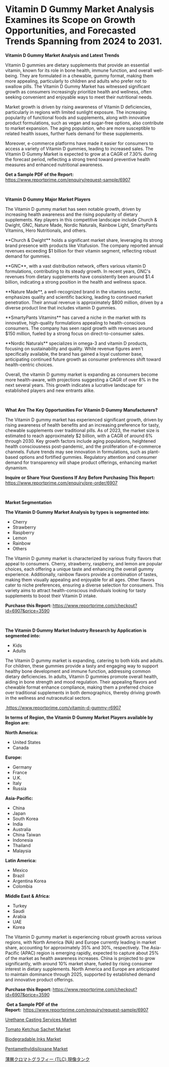 <p><h1>Vitamin D Gummy Market Analysis Examines its Scope on Growth Opportunities, and Forecasted Trends Spanning from 2024 to 2031.</h1></p><p><strong>Vitamin D Gummy Market Analysis and Latest Trends</strong></p>
<p><p>Vitamin D gummies are dietary supplements that provide an essential vitamin, known for its role in bone health, immune function, and overall well-being. They are formulated in a chewable, gummy format, making them more appealing, particularly to children and adults who prefer not to swallow pills. The Vitamin D Gummy Market has witnessed significant growth as consumers increasingly prioritize health and wellness, often seeking convenient and enjoyable ways to meet their nutritional needs.</p><p>Market growth is driven by rising awareness of Vitamin D deficiencies, particularly in regions with limited sunlight exposure. The increasing popularity of functional foods and supplements, along with innovative product formulations, such as vegan and sugar-free options, also contribute to market expansion. The aging population, who are more susceptible to related health issues, further fuels demand for these supplements.</p><p>Moreover, e-commerce platforms have made it easier for consumers to access a variety of Vitamin D gummies, leading to increased sales. The Vitamin D Gummy Market is expected to grow at a CAGR of 7.30% during the forecast period, reflecting a strong trend toward preventive health measures and enhanced nutritional awareness.</p></p>
<p><strong>Get a Sample PDF of the Report:&nbsp;</strong> <a href="https://www.reportprime.com/enquiry/request-sample/6907">https://www.reportprime.com/enquiry/request-sample/6907</a></p>
<p>&nbsp;</p>
<p><strong>Vitamin D Gummy Major Market Players</strong></p>
<p><p>The Vitamin D gummy market has seen notable growth, driven by increasing health awareness and the rising popularity of dietary supplements. Key players in this competitive landscape include Church & Dwight, GNC, Nature Made, Nordic Naturals, Rainbow Light, SmartyPants Vitamins, Hero Nutritionals, and others.</p><p>**Church & Dwight** holds a significant market share, leveraging its strong brand presence with products like Vitafusion. The company reported annual revenues exceeding $1 billion for their vitamin segment, reflecting robust demand for gummies.</p><p>**GNC**, with a vast distribution network, offers various vitamin D formulations, contributing to its steady growth. In recent years, GNC's revenues from dietary supplements have consistently been around $1.4 billion, indicating a strong position in the health and wellness space.</p><p>**Nature Made**, a well-recognized brand in the vitamins sector, emphasizes quality and scientific backing, leading to continued market penetration. Their annual revenue is approximately $800 million, driven by a diverse product line that includes vitamin D gummies.</p><p>**SmartyPants Vitamins** has carved a niche in the market with its innovative, high-quality formulations appealing to health-conscious consumers. The company has seen rapid growth with revenues around $150 million, fueled by a strong focus on direct-to-consumer sales.</p><p>**Nordic Naturals** specializes in omega-3 and vitamin D products, focusing on sustainability and quality. While revenue figures aren't specifically available, the brand has gained a loyal customer base, anticipating continued future growth as consumer preferences shift toward health-centric choices.</p><p>Overall, the vitamin D gummy market is expanding as consumers become more health-aware, with projections suggesting a CAGR of over 8% in the next several years. This growth indicates a lucrative landscape for established players and new entrants alike.</p></p>
<p>&nbsp;</p>
<p><strong>What Are The Key Opportunities For Vitamin D Gummy Manufacturers?</strong></p>
<p><p>The Vitamin D gummy market has experienced significant growth, driven by rising awareness of health benefits and an increasing preference for tasty, chewable supplements over traditional pills. As of 2023, the market size is estimated to reach approximately $2 billion, with a CAGR of around 6% through 2030. Key growth factors include aging populations, heightened health consciousness post-pandemic, and the proliferation of e-commerce channels. Future trends may see innovation in formulations, such as plant-based options and fortified gummies. Regulatory attention and consumer demand for transparency will shape product offerings, enhancing market dynamism.</p></p>
<p><strong>Inquire or Share Your Questions If Any Before Purchasing This Report:</strong> <a href="https://www.reportprime.com/enquiry/pre-order/6907">https://www.reportprime.com/enquiry/pre-order/6907</a></p>
<p>&nbsp;</p>
<p><strong>Market Segmentation</strong></p>
<p><strong>The Vitamin D Gummy Market Analysis by types is segmented into:</strong></p>
<p><ul><li>Cherry</li><li>Strawberry</li><li>Raspberry</li><li>Lemon</li><li>Rainbow</li><li>Others</li></ul></p>
<p><p>The Vitamin D gummy market is characterized by various fruity flavors that appeal to consumers. Cherry, strawberry, raspberry, and lemon are popular choices, each offering a unique taste and enhancing the overall gummy experience. Additionally, rainbow flavors provide a combination of tastes, making them visually appealing and enjoyable for all ages. Other flavors cater to niche preferences, ensuring a diverse selection for consumers. This variety aims to attract health-conscious individuals looking for tasty supplements to boost their Vitamin D intake.</p></p>
<p><strong>Purchase this Report:&nbsp;</strong><a href="https://www.reportprime.com/checkout?id=6907&price=3590">https://www.reportprime.com/checkout?id=6907&price=3590</a></p>
<p>&nbsp;</p>
<p><strong>The Vitamin D Gummy Market Industry Research by Application is segmented into:</strong></p>
<p><ul><li>Kids</li><li>Adults</li></ul></p>
<p><p>The Vitamin D gummy market is expanding, catering to both kids and adults. For children, these gummies provide a tasty and engaging way to support healthy bone development and immune function, addressing common dietary deficiencies. In adults, Vitamin D gummies promote overall health, aiding in bone strength and mood regulation. Their appealing flavors and chewable format enhance compliance, making them a preferred choice over traditional supplements in both demographics, thereby driving growth in the wellness and nutraceutical sectors.</p></p>
<p><a href="https://www.reportprime.com/vitamin-d-gummy-r6907">&nbsp;https://www.reportprime.com/vitamin-d-gummy-r6907</a></p>
<p><strong>In terms of Region, the Vitamin D Gummy Market Players available by Region are:</strong></p>
<p>
    <p> <strong> North America: </strong>
        <ul>
            <li>United States</li>
            <li>Canada</li>
        </ul>
        </p> 
    <p> <strong> Europe: </strong>
        <ul>
            <li>Germany</li>
            <li>France</li>
            <li>U.K.</li>
            <li>Italy</li>
            <li>Russia</li>
        </ul>
        </p> 
    <p> <strong> Asia-Pacific: </strong>
        <ul>
            <li>China</li>
            <li>Japan</li>
            <li>South Korea</li>
            <li>India</li>
            <li>Australia</li>
            <li>China Taiwan</li>
            <li>Indonesia</li>
            <li>Thailand</li>
            <li>Malaysia</li>
        </ul>
        </p> 
    <p> <strong> Latin America: </strong>
        <ul>
            <li>Mexico</li>
            <li>Brazil</li>
            <li>Argentina Korea</li>
            <li>Colombia</li>
        </ul>
        </p> 
    <p> <strong> Middle East & Africa: </strong>
        <ul>
            <li>Turkey</li>
            <li>Saudi</li>
            <li>Arabia</li>
            <li>UAE</li>
            <li>Korea</li>
        </ul>
    </p>
    </p>
<p><p>The Vitamin D gummy market is experiencing robust growth across various regions, with North America (NA) and Europe currently leading in market share, accounting for approximately 35% and 30%, respectively. The Asia-Pacific (APAC) region is emerging rapidly, expected to capture about 25% of the market as health awareness increases. China is projected to grow significantly, with around 10% market share, fueled by rising consumer interest in dietary supplements. North America and Europe are anticipated to maintain dominance through 2025, supported by established demand and innovative product offerings.</p></p>
<p><strong>Purchase this Report: </strong><a href="https://www.reportprime.com/checkout?id=6907&price=3590">https://www.reportprime.com/checkout?id=6907&price=3590</a></p>
<p>&nbsp;<strong>Get a Sample PDF of the Report:&nbsp;&nbsp;</strong><a href="https://www.reportprime.com/enquiry/request-sample/6907">https://www.reportprime.com/enquiry/request-sample/6907</a></p>
<p><strong></strong></p>
<p><p><a href="https://www.linkedin.com/pulse/urethane-casting-services-market-size-share-analysis-growth-ye03c?trackingId=IhJQ%2FOPLR4WNIZyx%2BthIXQ%3D%3D">Urethane Casting Services Market</a></p><p><a href="https://github.com/DianaWilson796/Market-Research-Report-List-1/blob/main/tomato-ketchup-sachet-market.md">Tomato Ketchup Sachet Market</a></p><p><a href="https://issuu.com/reportprime-2/docs/biodegradable-inks-market-size-2030_71a57bfdf6920d">Biodegradable Inks Market</a></p><p><a href="https://issuu.com/reportprime-2/docs/pentamethyldisiloxane-market-size-2_37b0a3d0c89e7e">Pentamethyldisiloxane Market</a></p><p><a href="https://medium.com/@opalkilback2023/thin-layer-chromatography-tlc-developing-tank-2673de4a2828">薄層クロマトグラフィー (TLC) 現像タンク</a></p></p>